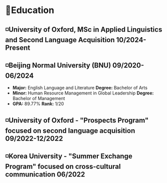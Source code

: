 # 📖Education
## ◽️University of Oxford, MSc in Applied Linguistics and Second Language Acquisition 10/2024-Present

## ◽️Beijing Normal University (BNU) 09/2020-06/2024
  - **Major:** English Language and Literature           **Degree:** Bachelor of Arts
  - **Minor:** Human Resource Management in Global Leadership     **Degree:** Bachelor of Management
  - **GPA:** 89.77%                       **Rank:** 1/20

## ◽️University of Oxford - "Prospects Program" focused on second language acquisition  09/2022-12/2022
## ◽️Korea University - "Summer Exchange Program" focused on cross-cultural communication 06/2022 